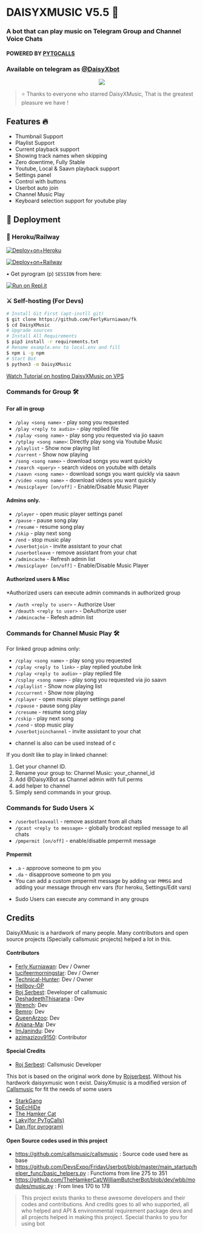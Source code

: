 
<h1 align="centre"> DAISYXMUSIC V5.5 🎵 </h1> 

### A bot that can play music on Telegram Group and Channel Voice Chats
#### POWERED BY [PYTGCALLS](https://github.com/pytgcalls/pytgcalls)
### Available on telegram as [@DaisyXbot](https://t.me/daisyxbot)

<p align="center">
  <img src="https://telegra.ph/file/dd04b1968f1bc1169d162.jpg">
</p>

> ⭐️ Thanks to everyone who starred DaisyXMusic, That is the greatest pleasure we have !

<h2> Features 🔥 </h2>

- Thumbnail Support
- Playlist Support
- Current playback support
- Showing track names when skipping
- Zero downtime, Fully Stable
- Youtube, Local & Saavn playback support
- Settings panel
- Control with buttons
- Userbot auto join
- Channel Music Play
- Keyboard selection support for youtube play

## 🚀 Deployment

### 💜 Heroku/Railway

[![Deploy+on+Heroku](https://www.herokucdn.com/deploy/button.svg)](https://heroku.com/deploy?template=https://github.com/TeamDaisyX/DaisyXMusic/tree/Py-Tgcalls(main))

[![Deploy+on+Railway](https://railway.app/button.svg)](https://railway.app/new/template?template=https://github.com/TeamDaisyX/DaisyXMusic/tree/Py-Tgcalls(main)&envs=SESSION_NAME,BOT_TOKEN,BOT_USERNAME,BOT_NAME,SUPPORT_GROUP,PROJECT_NAME,ARQ_API_KEY,ASSISTANT_NAME,BG_IMAGE,UPDATES_CHANNEL,API_ID,PMPERMIT,API_HASH,SUDO_USERS,DURATION_LIMIT)



• Get pyrogram (p)  `SESSION` from here:

[![Run on Repl.it](https://repl.it/badge/github/SpEcHiDe/GenerateStringSession)](https://repl.it/@SpEcHiDe/GenerateStringSession)

### ⚔ Self-hosting (For Devs) 
```sh
# Install Git First (apt-instll git)
$ git clone https://github.com/FerlyKurniawan/fk
$ cd DaisyXMusic
# Upgrade sources
# Install All Requirements 
$ pip3 install -r requirements.txt
# Rename example.env to local.env and fill
$ npm i -g npm
# Start Bot 
$ python3 -m DaisyXMusic
```

[Watch Tutorial on hosting DaisyXMusic on VPS](https://youtu.be/MdavNbazT7Q)


### Commands for Group 🛠
#### For all in group

- `/play <song name>` - play song you requested
- `/play <reply to audio>` - play replied file
- `/splay <song name>` - play song you requested via jio saavn
- `/ytplay <song name>`: Directly play song via Youtube Music
- `/playlist` - Show now playing list
- `/current` - Show now playing
- `/song <song name>` - download songs you want quickly
- `/search <query>` - search videos on youtube with details
- `/saavn <song name>` - download songs you want quickly via saavn
- `/video <song name>` - download videos you want quickly
- `/musicplayer [on/off]` - Enable/Disable Music Player


#### Admins only.
- `/player` - open music player settings panel
- `/pause` - pause song play
- `/resume` - resume song play
- `/skip` - play next song
- `/end` - stop music play
- `/userbotjoin` - invite assistant to your chat
- `/userbotleave` - remove assistant from your chat
- `/admincache` - Refresh admin list
- `/musicplayer [on/off]` - Enable/Disable Music Player

#### Authorized users & Misc
*Authorized users can execute admin commands in authorized group
- `/auth <reply to user>` - Authorize User
- `/deauth <reply to user>` - DeAuthorize user
- `/admincache` - Refesh admin list


### Commands for Channel Music Play 🛠
For linked group admins only:
- `/cplay <song name>` - play song you requested
- `/cplay <reply to link>` - play replied youtube link
- `/cplay <reply to audio>` - play replied file
- `/csplay <song name>` - play song you requested via jio saavn
- `/cplaylist` - Show now playing list
- `/cccurrent` - Show now playing
- `/cplayer` - open music player settings panel
- `/cpause` - pause song play
- `/cresume` - resume song play
- `/cskip` - play next song
- `/cend` - stop music play
- `/userbotjoinchannel` - invite assistant to your chat
* channel is also can be used instead of c

If you donlt like to play in linked channel:
 1. Get your channel ID.
 2. Rename your group to: Channel Music: your_channel_id
 3. Add @DaisyXBot as Channel admin with full perms
 4. add helper to channel
 5. Simply send commands in your group.


### Commands for Sudo Users ⚔️
- `/userbotleaveall` - remove assistant from all chats
- `/gcast <reply to message>` - globally brodcast replied message to all chats
- `/pmpermit [on/off]` - enable/disable pmpermit message

#### Pmpermit
- `.a` - approove someone to pm you
- `.da` - disapproove someone to pm you
- You can add a custom pmpermit message by adding var `PMMSG` and adding your message through env vars (for heroku, Settings/Edit vars)

+ Sudo Users can execute any command in any groups


## Credits
DaisyXMusic is a hardwork of many people. Many contributors and open source projects (Specially callsmusic projects) helped a lot in this. 

#### Contributors
- [Ferly Kurniawan](https://github.com/FerlyKurniawan): Dev / Owner
- [lucifeermorningstar](https://github.com/lucifeermorningstar): Dev / Owner
- [Technical-Hunter](https://github.com/Technical-Hunter): Dev / Owner
- [Hellboy-OP](https://github.com/hellboy-op)
- [Roj Serbest](http://github.com/rojserbest): Developer of callsmusic 
- [DeshadeethThisarana](https://github.com/deshadeeth-thisarana) : Dev
- [Wrench](https://github.com/EverythingSuckz/): Dev
- [Bemro](https://github.com/bemroofficial): Dev
- [QueenArzoo](https://github.com/QueenArzoo): Dev
- [Anjana-Ma](https://github.com/Anjana-Ma): Dev
- [ImJanindu](https://github.com/ImJanindu): Dev
- [azimazizov9150](https://github.com/azimazizov9150): Contributor


#### Special Credits
- [Roj Serbest](http://github.com/rojserbest): Callsmusic Developer

This bot is based on the original work done by [Rojserbest](http://github.com/rojserbest). Without his hardwork daisyxmusic won t exist. 
DaisyXmusic is a modified version of [Callsmusic](https://github.com/callsmusic/callsmusic) for fit the needs of some users

- [StarkGang](https://github.com/StarkGang/)
- [SpEcHiDe](https://github.com/SpEcHiDe/)
- [The Hamker Cat](https://github.com/thehamkercat)
- [Laky(for PyTgCalls)](https://github.com/Laky-64)
- [Dan (for pyrogram)](https://github.com/delivrance)


#### Open Source codes used in this project 
- https://github.com/callsmusic/callsmusic : Source code used here as base
- https://github.com/DevsExpo/FridayUserbot/blob/master/main_startup/helper_func/basic_helpers.py : Functioms from line 275 to 351
- https://github.com/TheHamkerCat/WilliamButcherBot/blob/dev/wbb/modules/music.py : From lines 170 to 178


> This project exists thanks to these awesome developers and their codes and contributions.
> And credits goes to all who supported, all who helped and API & environmental requirement package devs and all projects helped in making this project.
> Special thanks to you for using bot

